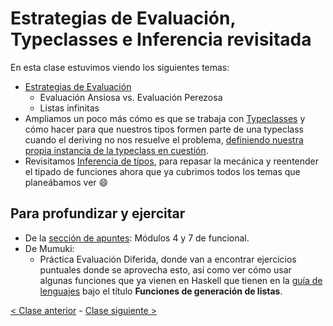 # Estrategias de Evaluación, Typeclasses e Inferencia revisitada

En esta clase estuvimos viendo los siguientes temas:
- [Estrategias de Evaluación](http://wiki.uqbar.org/wiki/articles/estrategias-de-evaluacion.html)
  - Evaluación Ansiosa vs. Evaluación Perezosa
  - Listas infinitas
- Ampliamos un poco más cómo es que se trabaja con [Typeclasses](http://wiki.uqbar.org/wiki/articles/typeclasses.html) y cómo hacer para que nuestros tipos formen parte de una typeclass cuando el deriving no nos resuelve el problema, [definiendo nuestra propia instancia de la typeclass en cuestión](http://wiki.uqbar.org/wiki/articles/data--definiendo-nuestros-tipos-en-haskell.html#tocAnchor-1-6).
- Revisitamos [Inferencia de tipos](http://wiki.uqbar.org/wiki/articles/inferencia-de-tipos.html), para repasar la mecánica y reentender el tipado de funciones ahora que ya cubrimos todos los temas que planeábamos ver :smile:

## Para profundizar y ejercitar
- De la [sección de apuntes](http://www.pdep.com.ar/material/apuntes): Módulos 4 y 7 de funcional.
- De Mumuki:
  - Práctica Evaluación Diferida, donde van a encontrar ejercicios puntuales donde se aprovecha esto, así como ver cómo usar algunas funciones que ya vienen en Haskell que tienen en la [guía de lenguajes](https://docs.google.com/document/d/1oJ-tyQJoBtJh0kFcsV9wSUpgpopjGtoyhJdPUdjFIJQ/edit#heading=h.j42b4yh3go9l) bajo el título **Funciones de generación de listas**.

[< Clase anterior](https://github.com/pdep-mit/bitacora-de-clase/blob/master/clase-08.md) - [Clase siguiente >](https://github.com/pdep-mit/bitacora-de-clase/blob/master/clase-10.md)
